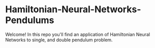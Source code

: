 # Hamiltonian-Neural-Networks-Pendulums
Welcome! In this repo you'll find an application of Hamiltonian Neural Networks to single, and double pendulum problem.

